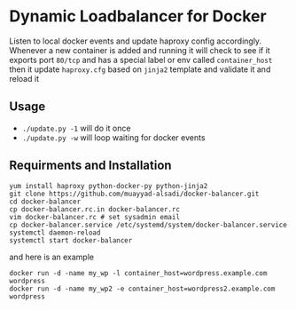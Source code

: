 # Dynamic Loadbalancer for Docker

Listen to local docker events and update haproxy config accordingly.
Whenever a new container is added and running it will check to see if
it exports port `80/tcp` and has a special label or env called
`container_host` then it update `haproxy.cfg` based on `jinja2` template and validate it and reload it

## Usage

- `./update.py -1` will do it once
- `./update.py -w` will loop waiting for docker events

## Requirments and Installation

```
yum install haproxy python-docker-py python-jinja2
git clone https://github.com/muayyad-alsadi/docker-balancer.git
cd docker-balancer
cp docker-balancer.rc.in docker-balancer.rc
vim docker-balancer.rc # set sysadmin email
cp docker-balancer.service /etc/systemd/system/docker-balancer.service
systemctl daemon-reload
systemctl start docker-balancer
```

and here is an example

```
docker run -d -name my_wp -l container_host=wordpress.example.com wordpress
docker run -d -name my_wp2 -e container_host=wordpress2.example.com wordpress
```

